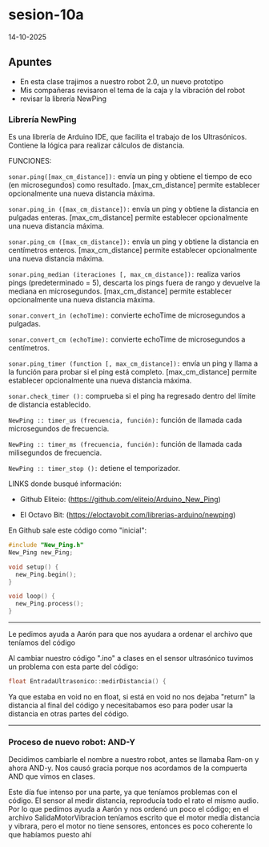 # sesion-10a

14-10-2025

## Apuntes

- En esta clase trajimos a nuestro robot 2.0, un nuevo prototipo
- Mis compañeras revisaron el tema de la caja y la vibración del robot
- revisar la librería NewPing

### Librería NewPing

Es una librería de Arduino IDE, que facilita el trabajo de los Ultrasónicos. Contiene la lógica para realizar cálculos de distancia.

FUNCIONES:

`sonar.ping([max_cm_distance]):` envía un ping y obtiene el tiempo de eco (en microsegundos) como resultado. [max_cm_distance] permite establecer opcionalmente una nueva distancia máxima.

`sonar.ping_in ([max_cm_distance]):` envía un ping y obtiene la distancia en pulgadas enteras. [max_cm_distance] permite establecer opcionalmente una nueva distancia máxima.

`sonar.ping_cm ([max_cm_distance]):` envía un ping y obtiene la distancia en centímetros enteros. [max_cm_distance] permite establecer opcionalmente una nueva distancia máxima.

`sonar.ping_median (iteraciones [, max_cm_distance]):` realiza varios pings (predeterminado = 5), descarta los pings fuera de rango y devuelve la mediana en microsegundos. [max_cm_distance] permite establecer opcionalmente una nueva distancia máxima.

`sonar.convert_in (echoTime):` convierte echoTime de microsegundos a pulgadas.

`sonar.convert_cm (echoTime):` convierte echoTime de microsegundos a centímetros.

`sonar.ping_timer (function [, max_cm_distance]):` envía un ping y llama a la función para probar si el ping está completo. [max_cm_distance] permite establecer opcionalmente una nueva distancia máxima.

`sonar.check_timer ():` comprueba si el ping ha regresado dentro del límite de distancia establecido.

`NewPing :: timer_us (frecuencia, función):` función de llamada cada microsegundos de frecuencia.

`NewPing :: timer_ms (frecuencia, función):` función de llamada cada milisegundos de frecuencia.

`NewPing :: timer_stop ():` detiene el temporizador.

LINKS donde busqué información:

- Github Eliteio: (https://github.com/eliteio/Arduino_New_Ping)

- El Octavo Bit: (https://eloctavobit.com/librerias-arduino/newping)

En Github sale este código como "inicial":

```cpp
#include "New_Ping.h"
New_Ping new_Ping;

void setup() {
  new_Ping.begin();
}

void loop() {
  new_Ping.process();
}
```

---

Le pedimos ayuda a Aarón para que nos ayudara a ordenar el archivo que teníamos del código

Al cambiar nuestro código ".ino" a clases en el sensor ultrasónico tuvimos un problema con esta parte del código:

```cpp
float EntradaUltrasonico::medirDistancia() {
```

Ya que estaba en void no en float, si está en void no nos dejaba "return" la distancia al final del código y necesitabamos eso para poder usar la distancia en otras partes del código.

---

### Proceso de nuevo robot: AND-Y

Decidimos cambiarle el nombre a nuestro robot, antes se llamaba Ram-on y ahora AND-y. Nos causó gracia porque nos acordamos de la compuerta AND que vimos en clases. 

Este día fue intenso por una parte, ya que teníamos problemas con el código. El sensor al medir distancia, reproducía todo el rato el mismo audio. Por lo que pedímos ayuda a Aarón y nos ordenó un poco el código; en el archivo SalidaMotorVibracion teníamos escrito que el motor medía distancia y vibrara, pero el motor no tiene sensores, entonces es poco coherente lo que habíamos puesto ahí 




